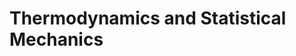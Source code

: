 # Thermodynamics and Statistical Mechanics

<object data="Thermodynamics and Statistics.pdf" type="application/pdf" width="100%" height="1000px"></object>